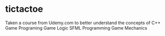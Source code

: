 # tictactoe

Taken a course from Udemy.com to better understand the concepts of
C++ Game Programing
Game Logic
SFML Programming
Game Mechanics
